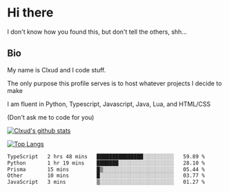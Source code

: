 

# Hi there
I don't know how you found this, but don't tell the others, shh...

## Bio
My name is Clxud and I code stuff.

The only purpose this profile serves is to host whatever projects I decide to make

I am fluent in Python, Typescript, Javascript, Java, Lua, and HTML/CSS



(Don't ask me to code for you)

[![Clxud's github stats](https://github-readme-stats.vercel.app/api?username=cloudwithax&count_private=true&theme=dark&show_icons=true)](https://github.com/anuraghazra/github-readme-stats) 

[![Top Langs](https://github-readme-stats.vercel.app/api/top-langs/?username=cloudwithax&theme=dark)](https://github.com/anuraghazra/github-readme-stats)

<!--START_SECTION:waka-->

```txt
TypeScript   2 hrs 48 mins   ███████████████░░░░░░░░░░   59.89 %
Python       1 hr 19 mins    ███████░░░░░░░░░░░░░░░░░░   28.10 %
Prisma       15 mins         █▒░░░░░░░░░░░░░░░░░░░░░░░   05.44 %
Other        10 mins         █░░░░░░░░░░░░░░░░░░░░░░░░   03.77 %
JavaScript   3 mins          ▒░░░░░░░░░░░░░░░░░░░░░░░░   01.27 %
```

<!--END_SECTION:waka-->







